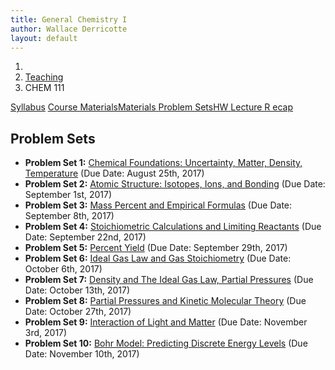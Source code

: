 ```yaml
---
title: General Chemistry I
author: Wallace Derricotte
layout: default
---
```


<ol class="breadcrumb">
  <li><a href="/"><i class="fa fa-home"></i></a></li>
  <li><a href="/teaching/">Teaching</a></li>
  <li class="active">CHEM 111</li>
</ol>


<div class="row">
<div class="col-xs-12">
<div class="btn-group btn-group-justified">
<a class="btn btn-default btn-success" href="{{site.baseurl}}/teaching/chem111f17/syllabus.pdf">
Syllabus</a>
<a class="btn btn-default btn-primary" href="{{site.baseurl}}/teaching/chem111f17/materials/"
>
<span class="hidden-xs">Course Materials</span><span class="visible-xs">Materials</span>
</a>
<a class="btn btn-default btn-warning" href="{{site.baseurl}}/teaching/chem111f17/problem_sets/">
<span class="hidden-xs">Problem Sets</span><span class="visible-xs">HW</span>
</a>
<a class="btn btn-default btn-info" href="{{site.baseurl}}/teaching/chem111f17/lecture_recap/">Lecture R
ecap</a>
</div>
</div>
</div>

## Problem Sets ##
- **Problem Set 1:** [Chemical Foundations: Uncertainty, Matter, Density, Temperature]({{site.baseurl}}/teaching/chem111f17/problem_set_1.pdf) (Due Date: August 25th, 2017)
- **Problem Set 2:** [Atomic Structure: Isotopes, Ions, and Bonding]({{site.baseurl}}/teaching/chem111f17/problem_set_2.pdf) (Due Date: September 1st, 2017)
- **Problem Set 3:** [Mass Percent and Empirical Formulas]({{site.baseurl}}/teaching/chem111f17/problem_set_3.pdf) (Due Date: September 8th, 2017)
- **Problem Set 4:** [Stoichiometric Calculations and Limiting Reactants]({{site.baseurl}}/teaching/chem111f17/problem_set_4.pdf) (Due Date: September 22nd, 2017)
- **Problem Set 5:** [Percent Yield]({{site.baseurl}}/teaching/chem111f17/problem_set_5.pdf) (Due Date: September 29th, 2017)
- **Problem Set 6:** [Ideal Gas Law and Gas Stoichiometry]({{site.baseurl}}/teaching/chem111f17/problem_set_6.pdf) (Due Date: October 6th, 2017)
- **Problem Set 7:** [Density and The Ideal Gas Law, Partial Pressures]({{site.baseurl}}/teaching/chem111f17/problem_set_7.pdf) (Due Date: October 13th, 2017)
- **Problem Set 8:** [Partial Pressures and Kinetic Molecular Theory]({{site.baseurl}}/teaching/chem111f17/problem_set_8.pdf) (Due Date: October 27th, 2017)
- **Problem Set 9:** [Interaction of Light and Matter]({{site.baseurl}}/teaching/chem111f17/problem_set_9.pdf) (Due Date: November 3rd, 2017)
- **Problem Set 10:** [Bohr Model: Predicting Discrete Energy Levels]({{site.baseurl}}/teaching/chem111f17/problem_set_10.pdf) (Due Date: November 10th, 2017)
